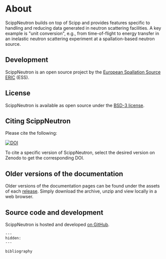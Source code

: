 # About

ScippNeutron builds on top of Scipp and provides features specific to handling and reducing data generated in neutron scattering facilities.
A key example is "unit conversion", e.g., from time-of-flight to energy transfer in an inelastic neutron scattering experiment at a spallation-based neutron source.

## Development

ScippNeutron is an open source project by the [European Spallation Source ERIC](https://ess.eu/) (ESS).

## License

ScippNeutron is available as open source under the [BSD-3 license](https://opensource.org/license/BSD-3-Clause).

## Citing ScippNeutron

Please cite the following:

[![DOI](https://zenodo.org/badge/305999676.svg)](https://zenodo.org/doi/10.5281/zenodo.7447231)

To cite a specific version of ScippNeutron, select the desired version on Zenodo to get the corresponding DOI.

## Older versions of the documentation

Older versions of the documentation pages can be found under the assets of each [release](https://github.com/scipp/scippneutron/releases).
Simply download the archive, unzip and view locally in a web browser.

## Source code and development

ScippNeutron is hosted and developed [on GitHub](https://github.com/scipp/scippneutron).

```{toctree}
---
hidden:
---

bibliography
```
